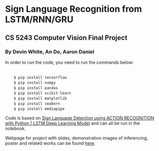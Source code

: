 # Sign Language Recognition from LSTM/RNN/GRU
## CS 5243 Computer Vision Final Project
### By Devin White, An Do, Aaron Daniel

In order to run the code, you need to run the commands below:

  <br>&ensp;&ensp;&ensp;&ensp;`$ pip install tensorflow`
  <br>&ensp;&ensp;&ensp;&ensp;`$ pip install numpy`
  <br>&ensp;&ensp;&ensp;&ensp;`$ pip install pandas`
  <br>&ensp;&ensp;&ensp;&ensp;`$ pip install scikit-learn`
  <br>&ensp;&ensp;&ensp;&ensp;`$ pip install matplotlib`
  <br>&ensp;&ensp;&ensp;&ensp;`$ pip install seaborn`
  <br>&ensp;&ensp;&ensp;&ensp;`$ pip install mediapipe`

Code is based on [Sign Language Detection using ACTION RECOGNITION with Python | LSTM Deep Learning Model](https://www.youtube.com/watch?v=doDUihpj6ro) and can all be run in the notebook. 

Webpage for project with slides, demonstration images of inferencing, poster and related works can be found [here](https://sites.google.com/view/cs5243finalproject/home).


